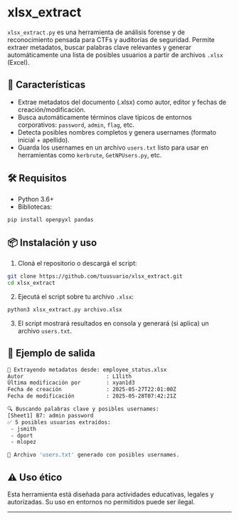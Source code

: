 
# xlsx_extract

`xlsx_extract.py` es una herramienta de análisis forense y de reconocimiento pensada para CTFs y auditorías de seguridad. Permite extraer metadatos, buscar palabras clave relevantes y generar automáticamente una lista de posibles usuarios a partir de archivos `.xlsx` (Excel).

## 🚀 Características

- Extrae metadatos del documento (.xlsx) como autor, editor y fechas de creación/modificación.
- Busca automáticamente términos clave típicos de entornos corporativos: `password`, `admin`, `flag`, etc.
- Detecta posibles nombres completos y genera usernames (formato inicial + apellido).
- Guarda los usernames en un archivo `users.txt` listo para usar en herramientas como `kerbrute`, `GetNPUsers.py`, etc.

## 🛠 Requisitos

- Python 3.6+
- Bibliotecas:

```bash
pip install openpyxl pandas
```

## 📦 Instalación y uso

1. Cloná el repositorio o descargá el script:

```bash
git clone https://github.com/tuusuario/xlsx_extract.git
cd xlsx_extract
```

2. Ejecutá el script sobre tu archivo `.xlsx`:

```bash
python3 xlsx_extract.py archivo.xlsx
```

3. El script mostrará resultados en consola y generará (si aplica) un archivo `users.txt`.

## 📁 Ejemplo de salida

```bash
📄 Extrayendo metadatos desde: employee_status.xlsx
Autor                          : L1lith
Última modificación por        : xyan1d3
Fecha de creación              : 2025-05-27T22:01:00Z
Fecha de modificación          : 2025-05-28T07:42:21Z

🔍 Buscando palabras clave y posibles usernames:
[Sheet1] B7: admin password
✅ 5 posibles usuarios extraídos:
 - jsmith
 - dport
 - mlopez

📁 Archivo 'users.txt' generado con posibles usernames.
```

## ⚠️ Uso ético

Esta herramienta está diseñada para actividades educativas, legales y autorizadas. Su uso en entornos no permitidos puede ser ilegal.

---

